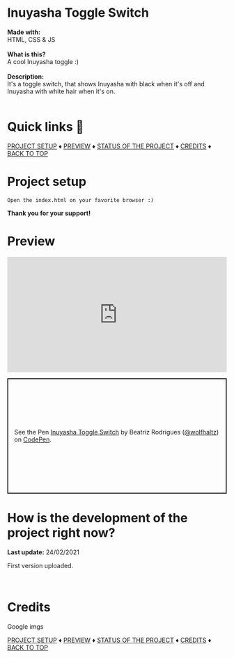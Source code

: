 # Inuyasha Toggle Switch

<b>Made with:</b><br/>
HTML, CSS & JS
<br/><br/>
<b>What is this?</b><br/>
A cool Inuyasha toggle :)
<br/><br/>
<b>Description:</b><br/>
It's a toggle switch, that shows Inuyasha with black when it's off and Inuyasha with white hair when it's on.
<br/><br/>
# Quick links &#128150;
<div>
  
[PROJECT SETUP](#Project-setup) &diams; [PREVIEW](#Preview) &diams; [STATUS OF THE PROJECT](#How-is-the-development-of-the-project-right-now) &diams; [CREDITS](#Credits) &diams; [BACK TO TOP](#Inuyasha-Toggle-Switch)

<div>

# Project setup
```
Open the index.html on your favorite browser :)
```

<b>Thank you for your support!</b>

# Preview
<iframe height="265" style="width: 100%;" scrolling="no" title="Inuyasha Toggle Switch" src="https://codepen.io/wolfhaltz/embed/eYBEQOg?height=265&theme-id=dark&default-tab=js,result" frameborder="no" loading="lazy" allowtransparency="true" allowfullscreen="true">
  See the Pen <a href='https://codepen.io/wolfhaltz/pen/eYBEQOg'>Inuyasha Toggle Switch</a> by Beatriz Rodrigues
  (<a href='https://codepen.io/wolfhaltz'>@wolfhaltz</a>) on <a href='https://codepen.io'>CodePen</a>.
</iframe>

<p class="codepen" data-height="265" data-theme-id="dark" data-default-tab="js,result" data-user="wolfhaltz" data-slug-hash="eYBEQOg" style="height: 265px; box-sizing: border-box; display: flex; align-items: center; justify-content: center; border: 2px solid; margin: 1em 0; padding: 1em;" data-pen-title="Inuyasha Toggle Switch">
  <span>See the Pen <a href="https://codepen.io/wolfhaltz/pen/eYBEQOg">
  Inuyasha Toggle Switch</a> by Beatriz Rodrigues (<a href="https://codepen.io/wolfhaltz">@wolfhaltz</a>)
  on <a href="https://codepen.io">CodePen</a>.</span>
</p>


# How is the development of the project right now?
<b>Last update:</b> 24/02/2021

First version uploaded.

<br/>

# Credits

Google imgs


<div>
  
[PROJECT SETUP](#Project-setup) &diams; [PREVIEW](#Preview) &diams; [STATUS OF THE PROJECT](#How-is-the-development-of-the-project-right-now) &diams; [CREDITS](#Credits) &diams; [BACK TO TOP](#Inuyasha-Toggle-Switch)

<div>

